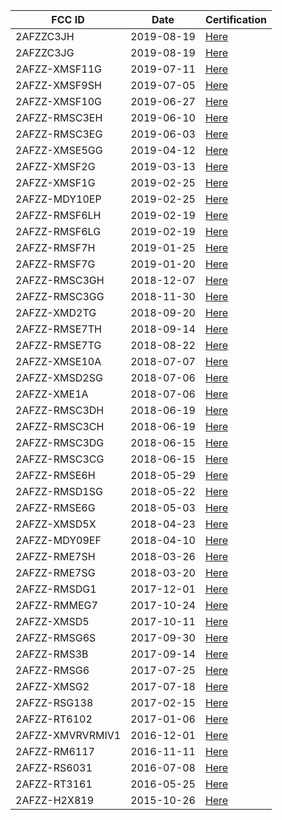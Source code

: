 | FCC ID | Date | Certification |
|---|---|---|
|2AFZZC3JH|2019-08-19|[Here](https://gov.fccid.io/2AFZZC3JH)|
|2AFZZC3JG|2019-08-19|[Here](https://gov.fccid.io/2AFZZC3JG)|
|2AFZZ-XMSF11G|2019-07-11|[Here](https://gov.fccid.io/2AFZZ-XMSF11G)|
|2AFZZ-XMSF9SH|2019-07-05|[Here](https://gov.fccid.io/2AFZZ-XMSF9SH)|
|2AFZZ-XMSF10G|2019-06-27|[Here](https://gov.fccid.io/2AFZZ-XMSF10G)|
|2AFZZ-RMSC3EH|2019-06-10|[Here](https://gov.fccid.io/2AFZZ-RMSC3EH)|
|2AFZZ-RMSC3EG|2019-06-03|[Here](https://gov.fccid.io/2AFZZ-RMSC3EG)|
|2AFZZ-XMSE5GG|2019-04-12|[Here](https://gov.fccid.io/2AFZZ-XMSE5GG)|
|2AFZZ-XMSF2G|2019-03-13|[Here](https://gov.fccid.io/2AFZZ-XMSF2G)|
|2AFZZ-XMSF1G|2019-02-25|[Here](https://gov.fccid.io/2AFZZ-XMSF1G)|
|2AFZZ-MDY10EP|2019-02-25|[Here](https://gov.fccid.io/2AFZZ-MDY10EP)|
|2AFZZ-RMSF6LH|2019-02-19|[Here](https://gov.fccid.io/2AFZZ-RMSF6LH)|
|2AFZZ-RMSF6LG|2019-02-19|[Here](https://gov.fccid.io/2AFZZ-RMSF6LG)|
|2AFZZ-RMSF7H|2019-01-25|[Here](https://gov.fccid.io/2AFZZ-RMSF7H)|
|2AFZZ-RMSF7G|2019-01-20|[Here](https://gov.fccid.io/2AFZZ-RMSF7G)|
|2AFZZ-RMSC3GH|2018-12-07|[Here](https://gov.fccid.io/2AFZZ-RMSC3GH)|
|2AFZZ-RMSC3GG|2018-11-30|[Here](https://gov.fccid.io/2AFZZ-RMSC3GG)|
|2AFZZ-XMD2TG|2018-09-20|[Here](https://gov.fccid.io/2AFZZ-XMD2TG)|
|2AFZZ-RMSE7TH|2018-09-14|[Here](https://gov.fccid.io/2AFZZ-RMSE7TH)|
|2AFZZ-RMSE7TG|2018-08-22|[Here](https://gov.fccid.io/2AFZZ-RMSE7TG)|
|2AFZZ-XMSE10A|2018-07-07|[Here](https://gov.fccid.io/2AFZZ-XMSE10A)|
|2AFZZ-XMSD2SG|2018-07-06|[Here](https://gov.fccid.io/2AFZZ-XMSD2SG)|
|2AFZZ-XME1A|2018-07-06|[Here](https://gov.fccid.io/2AFZZ-XME1A)|
|2AFZZ-RMSC3DH|2018-06-19|[Here](https://gov.fccid.io/2AFZZ-RMSC3DH)|
|2AFZZ-RMSC3CH|2018-06-19|[Here](https://gov.fccid.io/2AFZZ-RMSC3CH)|
|2AFZZ-RMSC3DG|2018-06-15|[Here](https://gov.fccid.io/2AFZZ-RMSC3DG)|
|2AFZZ-RMSC3CG|2018-06-15|[Here](https://gov.fccid.io/2AFZZ-RMSC3CG)|
|2AFZZ-RMSE6H|2018-05-29|[Here](https://gov.fccid.io/2AFZZ-RMSE6H)|
|2AFZZ-RMSD1SG|2018-05-22|[Here](https://gov.fccid.io/2AFZZ-RMSD1SG)|
|2AFZZ-RMSE6G|2018-05-03|[Here](https://gov.fccid.io/2AFZZ-RMSE6G)|
|2AFZZ-XMSD5X|2018-04-23|[Here](https://gov.fccid.io/2AFZZ-XMSD5X)|
|2AFZZ-MDY09EF|2018-04-10|[Here](https://gov.fccid.io/2AFZZ-MDY09EF)|
|2AFZZ-RME7SH|2018-03-26|[Here](https://gov.fccid.io/2AFZZ-RME7SH)|
|2AFZZ-RME7SG|2018-03-20|[Here](https://gov.fccid.io/2AFZZ-RME7SG)|
|2AFZZ-RMSDG1|2017-12-01|[Here](https://gov.fccid.io/2AFZZ-RMSDG1)|
|2AFZZ-RMMEG7|2017-10-24|[Here](https://gov.fccid.io/2AFZZ-RMMEG7)|
|2AFZZ-XMSD5|2017-10-11|[Here](https://gov.fccid.io/2AFZZ-XMSD5)|
|2AFZZ-RMSG6S|2017-09-30|[Here](https://gov.fccid.io/2AFZZ-RMSG6S)|
|2AFZZ-RMS3B|2017-09-14|[Here](https://gov.fccid.io/2AFZZ-RMS3B)|
|2AFZZ-RMSG6|2017-07-25|[Here](https://gov.fccid.io/2AFZZ-RMSG6)|
|2AFZZ-XMSG2|2017-07-18|[Here](https://gov.fccid.io/2AFZZ-XMSG2)|
|2AFZZ-RSG138|2017-02-15|[Here](https://gov.fccid.io/2AFZZ-RSG138)|
|2AFZZ-RT6102|2017-01-06|[Here](https://gov.fccid.io/2AFZZ-RT6102)|
|2AFZZ-XMVRVRMIV1|2016-12-01|[Here](https://gov.fccid.io/2AFZZ-XMVRVRMIV1)|
|2AFZZ-RM6117|2016-11-11|[Here](https://gov.fccid.io/2AFZZ-RM6117)|
|2AFZZ-RS6031|2016-07-08|[Here](https://gov.fccid.io/2AFZZ-RS6031)|
|2AFZZ-RT3161|2016-05-25|[Here](https://gov.fccid.io/2AFZZ-RT3161)|
|2AFZZ-H2X819|2015-10-26|[Here](https://gov.fccid.io/2AFZZ-H2X819)|
